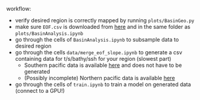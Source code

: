 workflow:

- verify desired region is correctly mapped by running `plots/BasinGeo.py`
- make sure `EOF.csv` is downloaded from [here](https://drive.google.com/file/d/1-YGPfizyawOQCaSsmaQvKdQvuOXGi_0z/view?usp=sharing) and in the same folder as `plots/BasinAnalysis.ipynb`
- go through the cells of `BasinAnalysis.ipynb` to subsample data to desired region
- go through the cells `data/merge_eof_slope.ipynb` to generate a csv containing data for t/s/bathy/ssh for your region (slowest part)
    - Southern pacific data is available [here](https://drive.google.com/file/d/1VlQOzyZ2lFUrUxUxohB1O_GrPJQyX9ZK/view?usp=sharing) and does not have to be generated
    - (Possibly incomplete) Northern pacific data is available [here](https://drive.google.com/file/d/1poGhevvxVS1QyZSODxAN2N1edIF-Ri09/view?usp=sharing)
- go through the cells of `train.ipynb` to train a model on generated data (connect to a GPU!)

